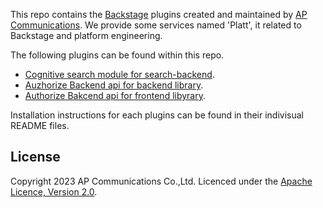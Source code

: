 This repo contains the [Backstage](https://backstage.io/) plugins created and maintained by [AP Communications](https://www.ap-com.co.jp/). 
We provide some services named 'Platt', it related to Backstage and platform engineering. 

 The following plugins can be found within this repo.

 - [Cognitive search module for search-backend](./plugins/search-backend-module-cognitive-search/).
 - [Auzhorize Backend api for backend library](./plugins/authorize-backend-node/).
 - [Authorize Bakcend api for frontend libyrary](./plugins/authorization-extension-react/).

 Installation instructions for each plugins can be found in their indivisual README files.

## License

Copyright 2023 AP Communications Co.,Ltd. Licenced under the [Apache Licence, Version 2.0](./LICENSE).